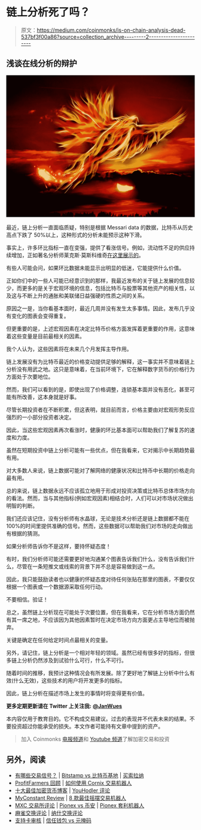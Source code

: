 # 链上分析死了吗？

> 原文：<https://medium.com/coinmonks/is-on-chain-analysis-dead-537bf3f00a86?source=collection_archive---------2----------------------->

## 浅谈在线分析的辩护

![](img/b8acb85c5d1436807f790358343b6d0b.png)

最近，链上分析一直面临质疑，特别是根据 Messari data 的数据，比特币从历史高点下跌了 50%以上，这种形式的分析未能预示这种下滑。

事实上，许多环比指标一直在变强，提供了看涨信号。例如，流动性不足的供应持续增加，正如著名分析师莱克斯·莫斯科维奇[在这里展示的](https://twitter.com/mskvsk/status/1484893902352048131?s=20)。

有些人可能会问，如果环比数据未能显示出明显的低迷，它能提供什么价值。

正如你们中的一些人可能已经意识到的那样，我最近发布的关于链上发展的信息较少，而更多的是关于宏观环境的信息，包括比特币与股票等其他资产的相关性，以及这与不断上升的通胀和美联储日益强硬的性质之间的关系。

原因之一是，当你看基本面时，最近几周并没有发生太多事情。因此，发布几乎没有变化的图表会变得重复。

但更重要的是，上述宏观因素在决定比特币价格方面发挥着更重要的作用，这意味着这些变量是目前最相关的因素。

我个人认为，这些因素将在未来几个月发挥主导作用。

链上发展没有为比特币最近的价格变动提供足够的解释，这一事实并不意味着链上分析没有用武之地。这只是意味着，在当前环境下，它在解释数字货币的价格行为方面处于次要地位。

然而，我们可以看到的是，即使出现了价格调整，连锁基本面并没有恶化，甚至可能有所改善，这本身就是好事。

尽管长期投资者在不断积累，但这表明，就目前而言，价格主要由对宏观形势反应强烈的一小部分投资者决定。

因此，当这些宏观因素再次看涨时，健康的环比基本面可以帮助我们了解复苏的速度和力度。

虽然在短期投资中链上分析可能有一些优点，但在我看来，它对揭示中长期趋势最有用。

对大多数人来说，链上数据可能对了解网络的健康状况和比特币中长期的价格走向最有用。

总的来说，链上数据永远不应该孤立地用于形成对投资决策或比特币总体市场方向的看法。然而，当与其他指标(例如宏观因素)相结合时，人们可以对市场状况做出明智的判断。

我们还应该记住，没有分析师有水晶球，无论是技术分析还是链上数据都不能在 100%的时间里提供准确的信号。然而，这些数据可以帮助我们对市场的走向做出有根据的猜测。

如果分析师告诉你不是这样，要持怀疑态度！

有时，我们分析师可能还需要更好地沟通某个图表告诉我们什么，没有告诉我们什么，尽管在一条短推文或线索的背景下并不总是容易做到这一点。

因此，我只能鼓励读者也以健康的怀疑态度对待任何张贴在那里的图表，不要仅仅根据一个图表或一个数据源采取任何行动。

不要相信。验证！

总之，虽然链上分析现在可能处于次要位置，但在我看来，它在分析市场方面仍然有其一席之地，不应该因为其他因素暂时在决定市场方向方面更占主导地位而被抛弃。

关键是确定在任何给定时间点最相关的变量。

另外，请记住，链上分析是一个相对年轻的领域。虽然已经有很多好的指标，但很多链上分析仍然涉及到试验什么可行，什么不可行。

随着时间的推移，我预计这种情况会有所发展。除了更好地了解链上分析中什么有效(什么无效)，这些技术的用户将开发更多的指标。

因此，链上分析在描述市场上发生的事情时将变得更有价值。

**更多定期更新请在 Twitter 上关注我:** [**@JanWues**](https://twitter.com/JanWues)

本内容仅用于教育目的。它不构成交易建议。过去的表现并不代表未来的结果。不要投资超过你能承受的损失。本文作者可能持有文章中提到的资产。

> 加入 Coinmonks [电报频道](https://t.me/coincodecap)和 [Youtube 频道](https://www.youtube.com/c/coinmonks/videos)了解加密交易和投资

## 另外，阅读

*   [有哪些交易信号？](https://blog.coincodecap.com/trading-signal) | [Bitstamp vs 比特币基地](https://blog.coincodecap.com/bitstamp-coinbase) | [买索拉纳](https://blog.coincodecap.com/buy-solana)
*   [ProfitFarmers 回顾](https://blog.coincodecap.com/profitfarmers-review) | [如何使用 Cornix 交易机器人](https://blog.coincodecap.com/cornix-trading-bot)
*   [十大最佳加密货币博客](https://blog.coincodecap.com/best-cryptocurrency-blogs) | [YouHodler 评论](https://blog.coincodecap.com/youhodler-review)
*   [MyConstant Review](https://blog.coincodecap.com/myconstant-review) | [8 款最佳摇摆交易机器人](https://blog.coincodecap.com/best-swing-trading-bots)
*   [MXC 交易所评论](/coinmonks/mxc-exchange-review-3af0ec1cba8c) | [Pionex vs 币安](https://blog.coincodecap.com/pionex-vs-binance) | [Pionex 套利机器人](https://blog.coincodecap.com/pionex-arbitrage-bot)
*   [麻雀交换评论](https://blog.coincodecap.com/sparrow-exchange-review) | [纳什交换评论](https://blog.coincodecap.com/nash-exchange-review)
*   [支持卡审核](https://blog.coincodecap.com/uphold-card-review) | [信任钱包 vs 元掩码](https://blog.coincodecap.com/trust-wallet-vs-metamask)